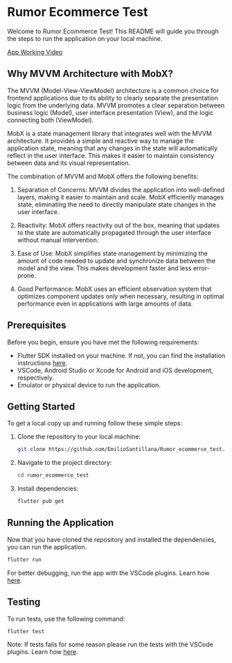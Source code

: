 # Rumor Ecommerce Test

Welcome to Rumor Ecommerce Test! This README will guide you through the steps to run the application on your local machine.

[App Working Video](https://youtu.be/-EFK2A9oMWw)

## Why MVVM Architecture with MobX?
The MVVM (Model-View-ViewModel) architecture is a common choice for frontend applications due to its ability to clearly separate the presentation logic from the underlying data. MVVM promotes a clear separation between business logic (Model), user interface presentation (View), and the logic connecting both (ViewModel).

MobX is a state management library that integrates well with the MVVM architecture. It provides a simple and reactive way to manage the application state, meaning that any changes in the state will automatically reflect in the user interface. This makes it easier to maintain consistency between data and its visual representation.

The combination of MVVM and MobX offers the following benefits:

1. Separation of Concerns: MVVM divides the application into well-defined layers, making it easier to maintain and scale. MobX efficiently manages state, eliminating the need to directly manipulate state changes in the user interface.

2. Reactivity: MobX offers reactivity out of the box, meaning that updates to the state are automatically propagated through the user interface without manual intervention.

3. Ease of Use: MobX simplifies state management by minimizing the amount of code needed to update and synchronize data between the model and the view. This makes development faster and less error-prone.

4. Good Performance: MobX uses an efficient observation system that optimizes component updates only when necessary, resulting in optimal performance even in applications with large amounts of data.

## Prerequisites

Before you begin, ensure you have met the following requirements:
- Flutter SDK installed on your machine. If not, you can find the installation instructions [here](https://flutter.dev/docs/get-started/install).
- VSCode, Android Studio or Xcode for Android and iOS development, respectively.
- Emulator or physical device to run the application.

## Getting Started

To get a local copy up and running follow these simple steps:

1. Clone the repository to your local machine:
    ```bash
    git clone https://github.com/EmilioSantillana/Rumor_ecommerce_test.git
    ```
2. Navigate to the project directory:
    ```bash
    cd rumor_ecommerce_test
    ```
3. Install dependencies:
    ```bash
    flutter pub get
    ```
   
## Running the Application

Now that you have cloned the repository and installed the dependencies, you can run the application.
  ```bash
  flutter run
  ```
For better debugging, run the app with the VSCode plugins. Learn how [here](https://docs.flutter.dev/tools/vs-code#running-and-debugging).

## Testing

To run tests, use the following command:
  ```bash
  flutter test
  ```
Note: If tests fails for some reason please run the tests with the VSCode plugins. Learn how [here](https://docs.flutter.dev/cookbook/testing/unit/introduction#6-run-the-tests).
